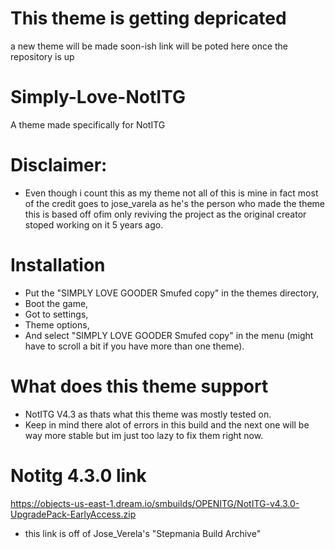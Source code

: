 # This theme is getting depricated
a new theme will be made soon-ish link will be poted here once the repository is up

# Simply-Love-NotITG
A theme made specifically for NotITG 

# Disclaimer:
- Even though i count this as my theme not all of this is mine in fact most of the credit goes to jose_varela as he's the person who made the theme this is based off ofim only reviving the project as the original creator stoped working on it 5 years ago.

# Installation 
- Put the "SIMPLY LOVE GOODER Smufed copy" in the themes directory,
- Boot the game,
- Got to settings,
- Theme options,
- And select "SIMPLY LOVE GOODER Smufed copy" in the menu (might have to scroll a bit if you have more than one theme).

# What does this theme support
- NotITG V4.3 as thats what this theme was mostly tested on.
- Keep in mind there alot of errors in this build and the next one will be way more stable but im just too lazy to fix them right now.

# Notitg 4.3.0 link
https://objects-us-east-1.dream.io/smbuilds/OPENITG/NotITG-v4.3.0-UpgradePack-EarlyAccess.zip
- this link is off of Jose_Verela's "Stepmania Build Archive"
